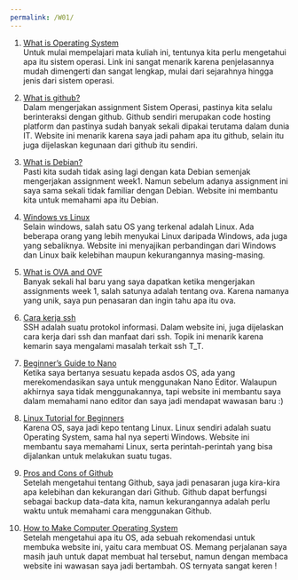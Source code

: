 ```yaml
---
permalink: /W01/
---
```



1. [What is Operating System](https://www.guru99.com/operating-system-tutorial.html)<br>
Untuk mulai mempelajari mata kuliah ini, tentunya kita perlu mengetahui apa itu sistem operasi. Link ini sangat menarik karena penjelasannya mudah dimengerti dan sangat lengkap, mulai dari sejarahnya hingga jenis dari sistem operasi.

2. [What is github?](https://www.howtogeek.com/180167/htg-explains-what-is-github-and-what-do-geeks-use-it-for/)<br>
Dalam mengerjakan assignment Sistem Operasi, pastinya kita selalu berinteraksi dengan github. Github sendiri merupakan code hosting platform dan pastinya sudah banyak sekali dipakai terutama dalam dunia IT. Website ini menarik karena saya jadi paham apa itu github, selain itu juga dijelaskan kegunaan dari github itu sendiri.

3. [What is Debian?](https://searchdatacenter.techtarget.com/definition/Debian)<br>
Pasti kita sudah tidak asing lagi dengan kata Debian semenjak mengerjakan assignment week1. Namun sebelum adanya assignment ini saya sama sekali tidak familiar dengan Debian. Website ini membantu kita untuk memahami apa itu Debian.

4. [Windows vs Linux](https://hackr.io/blog/linux-vs-windows)<br>
Selain windows, salah satu OS yang terkenal adalah Linux. Ada beberapa orang yang lebih menyukai Linux daripada Windows, ada juga yang sebaliknya. Website ini menyajikan perbandingan dari Windows dan Linux baik kelebihan maupun kekurangannya masing-masing.

5. [What is OVA and OVF](https://docs.vmware.com/en/VMware-vSphere/7.0/com.vmware.vsphere.vm_admin.doc/GUID-AE61948B-C2EE-436E-BAFB-3C7209088552.html)<br>
Banyak sekali hal baru yang saya dapatkan ketika mengerjakan assignments week 1, salah satunya adalah tentang ova. Karena namanya yang unik, saya pun penasaran dan ingin tahu apa itu ova. 

6. [Cara kerja ssh](https://www.niagahoster.co.id/blog/apa-itu-ssh/)<br>
SSH adalah suatu protokol informasi. Dalam website ini, juga dijelaskan cara kerja dari ssh dan manfaat dari ssh. Topik ini menarik karena kemarin saya mengalami masalah terkait ssh T_T. 

7. [Beginner’s Guide to Nano](https://www.howtogeek.com/howto/42980/the-beginners-guide-to-nano-the-linux-command-line-text-editor/)<br>
Ketika saya bertanya sesuatu kepada asdos OS, ada yang merekomendasikan saya untuk menggunakan Nano Editor. Walaupun akhirnya saya tidak menggunakannya, tapi website ini membantu saya dalam memahami nano editor dan saya jadi mendapat wawasan baru :)

8. [Linux Tutorial for Beginners](https://www.javatpoint.com/linux-tutorial)<br>
Karena OS, saya jadi kepo tentang Linux. Linux sendiri adalah suatu Operating System, sama hal nya seperti Windows. Website ini membantu saya memahami Linux, serta perintah-perintah yang bisa dijalankan untuk melakukan suatu tugas. 

9. [Pros and Cons of Github](http://smashinghub.com/understand-the-pros-and-cons-of-using-github.htm)<br>
Setelah mengetahui tentang Github, saya jadi penasaran juga kira-kira apa kelebihan dan kekurangan dari Github. Github dapat berfungsi sebagai backup data-data kita, namun kekurangannya adalah perlu waktu untuk memahami cara menggunakan Github.

10. [How to Make Computer Operating System](https://www.wikihow.com/Make-a-Computer-Operating-System)<br>
Setelah mengetahui apa itu OS, ada sebuah rekomendasi untuk membuka website ini, yaitu cara membuat OS. Memang perjalanan saya masih jauh untuk dapat membuat hal tersebut, namun dengan membaca website ini wawasan saya jadi bertambah. OS ternyata sangat keren !
